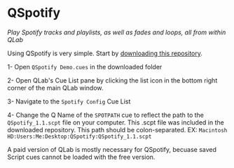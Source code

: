 # QSpotify

*Play Spotify tracks and playlists, as well as fades and loops, all from within QLab*

Using QSpotify is very simple. Start by [downloading this repository](https://github.com/sparks-alec/QSpotify/archive/master.zip).

1- Open `QSpotify Demo.cues` in the downloaded folder

2- Open QLab's Cue List pane by clicking the list icon in the bottom right corner of the main QLab window.

3- Navigate to the `Spotify Config` Cue List

4- Change the Q Name of the `SPOTPATH` cue to reflect the path to the `QSpotify_1.1.scpt` file on your computer. This .scpt file was included in the downloaded repository. This path should be colon-separated. EX: `Macintosh HD:Users:Me:Desktop:QSpotify:QSpotify_1.1.scpt`


A paid version of QLab is mostly necessary for QSpotify, becuase saved Script cues cannot be loaded with the free version.
